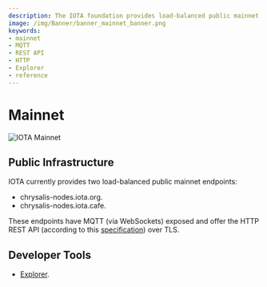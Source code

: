 ```yaml
---
description: The IOTA foundation provides load-balanced public mainnet endpoints where MQTT and the HTTP REST API are enabled. 
image: /img/Banner/banner_mainnet_banner.png
keywords:
- mainnet
- MQTT
- REST API
- HTTP
- Explorer
- reference
---
```

# Mainnet

![IOTA Mainnet](/img/Banner/banner_mainnet_banner.png)

## Public Infrastructure

IOTA currently provides two load-balanced public mainnet endpoints:

- chrysalis-nodes.iota.org.
- chrysalis-nodes.iota.cafe.

These endpoints have MQTT (via WebSockets) exposed and offer the HTTP REST API (according to this [specification](https://editor.swagger.io/?url=https://raw.githubusercontent.com/rufsam/protocol-rfcs/master/text/0026-rest-api/0026-rest-api.yaml))
over TLS.

## Developer Tools

- [Explorer](https://explorer.iota.org/mainnet).

